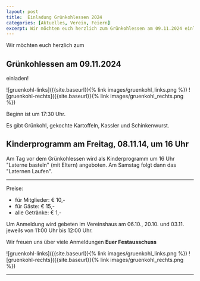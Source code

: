 ```yaml
---
layout: post
title:  Einladung Grünkohlessen 2024
categories: [Aktuelles, Verein, Feiern]
excerpt: Wir möchten euch herzlich zum Grünkohlessen am 09.11.2024 einladen.
---
```


Wir möchten euch herzlich zum

## Grünkohlessen am 09.11.2024 

einladen!

![gruenkohl-links]({{site.baseurl}}{% link images/gruenkohl_links.png %}) 
![gruenkohl-rechts]({{site.baseurl}}{% link images/gruenkohl_rechts.png %})

Beginn ist um 17:30 Uhr.

Es gibt Grünkohl, gekochte Kartoffeln, Kassler und Schinkenwurst.

## Kinderprogramm am Freitag, 08.11.14, um 16 Uhr

Am Tag vor dem Grünkohlessen wird als Kinderprogramm um 16 Uhr "Laterne basteln" (mit Eltern) angeboten.
Am Samstag folgt dann das "Laternen Laufen".

---

Preise: 
- für Mitglieder: € 10,-
- für Gäste: € 15,-
- alle Getränke: € 1,-

Um Anmeldung wird gebeten im Vereinshaus am 06.10., 20.10. und 03.11. jeweils von 11:00 Uhr bis 12:00 Uhr.

Wir freuen uns über viele Anmeldungen
**Euer Festausschuss**

![gruenkohl-links]({{site.baseurl}}{% link images/gruenkohl_links.png %}) 
![gruenkohl-rechts]({{site.baseurl}}{% link images/gruenkohl_rechts.png %})

---
